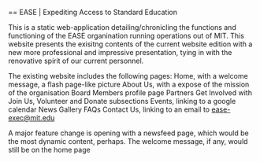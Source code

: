 == EASE | Expediting Access to Standard Education

This is a static web-application detailing/chronicling the functions and functioning of the EASE organination running operations out of MIT.
This website presents the exisitng contents of the current website edition with a new more professional and impressive presentation, tying in with the renovative spirit of our current personnel. 

The existing website includes the following pages:
Home, with a welcome message, a flash page-like picture
About Us, with a expose of the mission of the organisation
Board Members profile page
Partners
Get Involved with Join Us, Volunteer and Donate subsections
Events, linking to a google calendar
News
Gallery
FAQs
Contact Us, linking to an email to ease-exec@mit.edu

A major feature change is opening with a newsfeed page, which would be the most dynamic content, perhaps. The welcome message, if any, would still be on the home page